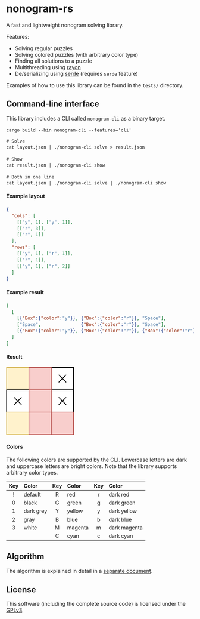 # nonogram-rs
A fast and lightweight nonogram solving library.

Features:
* Solving regular puzzles
* Solving colored puzzles (with arbitrary color type)
* Finding all solutions to a puzzle
* Multithreading using [rayon](https://github.com/rayon-rs/rayon)
* De/serializing using [serde](https://github.com/serde-rs/serde) (requires `serde` feature)

Examples of how to use this library can be found in the `tests/` directory.

## Command-line interface
This library includes a CLI called `nonogram-cli` as a binary target.

```shell
cargo build --bin nonogram-cli --features='cli'
```
```shell
# Solve
cat layout.json | ./nonogram-cli solve > result.json

# Show
cat result.json | ./nonogram-cli show

# Both in one line
cat layout.json | ./nonogram-cli solve | ./nonogram-cli show
```
#### Example layout
```json
{
  "cols": [
    [["y", 1], ["y", 1]],
    [["r", 3]],
    [["r", 1]]
  ],
  "rows": [
    [["y", 1], ["r", 1]],
    [["r", 1]],
    [["y", 1], ["r", 2]]
  ]
}
```

#### Example result
```json
[
  [
    [{"Box":{"color":"y"}}, {"Box":{"color":"r"}}, "Space"],
    ["Space",               {"Box":{"color":"r"}}, "Space"],
    [{"Box":{"color":"y"}}, {"Box":{"color":"r"}}, {"Box":{"color":"r"}}]
  ]
]
```

#### Result
![](img/result.svg)

#### Colors
The following colors are supported by the CLI.
Lowercase letters are dark and uppercase letters are bright colors.
Note that the library supports arbitrary color types.

| Key | Color     | Key | Color   | Key | Color        |
|:---:|:----------|:---:|:--------|:---:|:-------------|
|  !  | default   |  R  | red     |  r  | dark red     |
|  0  | black     |  G  | green   |  g  | dark green   |
|  1  | dark grey |  Y  | yellow  |  y  | dark yellow  |
|  2  | gray      |  B  | blue    |  b  | dark blue    |
|  3  | white     |  M  | magenta |  m  | dark magenta |
|     |           |  C  | cyan    |  c  | dark cyan    |

## Algorithm
The algorithm is explained in detail in a [separate document](ALGORITHM.md).

## License
This software (including the complete source code) is licensed under the [GPLv3](LICENSE).